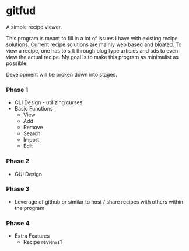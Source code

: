 # gitfud

A simple recipe viewer.


This program is meant to fill in a lot of issues I have with existing recipe solutions.  Current recipe solutions are mainly web based and bloated.  To view a recipe, one has to sift through blog type articles and ads to even view the actual recipe.  My goal is to make this program as minimalist as possible.



Development will be broken down into stages.

### Phase 1
* CLI Design - utilizing curses
* Basic Functions
    * View
    * Add
    * Remove
    * Search
    * Import
    * Edit

### Phase 2
* GUI Design

### Phase 3
* Leverage of github or similar to host / share recipes with others within the program

### Phase 4
* Extra Features
    * Recipe reviews?

